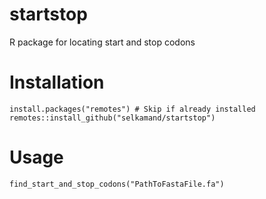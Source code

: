 # startstop
R package for locating start and stop codons

# Installation

```
install.packages("remotes") # Skip if already installed
remotes::install_github("selkamand/startstop")
```

# Usage

```
find_start_and_stop_codons("PathToFastaFile.fa")
```
